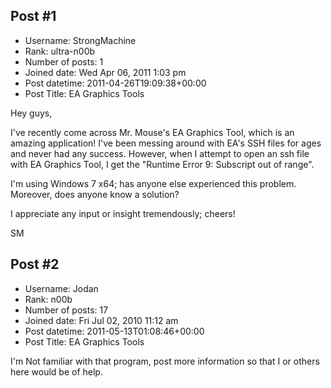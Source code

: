 ## Post #1
- Username: StrongMachine
- Rank: ultra-n00b
- Number of posts: 1
- Joined date: Wed Apr 06, 2011 1:03 pm
- Post datetime: 2011-04-26T19:09:38+00:00
- Post Title: EA Graphics Tools

Hey guys,

I've recently come across Mr. Mouse's EA Graphics Tool, which is an amazing application! I've been messing around with EA's SSH files for ages and never had any success. However, when I attempt to open an ssh file with EA Graphics Tool, I get the "Runtime Error 9: Subscript out of range".

I'm using Windows 7 x64; has anyone else experienced this problem. Moreover, does anyone know a solution?

I appreciate any input or insight tremendously; cheers!

SM
## Post #2
- Username: Jodan
- Rank: n00b
- Number of posts: 17
- Joined date: Fri Jul 02, 2010 11:12 am
- Post datetime: 2011-05-13T01:08:46+00:00
- Post Title: EA Graphics Tools

I'm Not familiar with that program, post more information so that I or others here would be of help.
